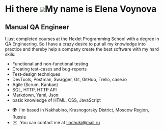 Hi there ![](https://user-images.githubusercontent.com/18350557/176309783-0785949b-9127-417c-8b55-ab5a4333674e.gif)My name is Elena Voynova
=====================================================================================================================================

Manual QA Engineer
------------------

I just completed courses at the Hexlet Programming School with a degree in QA Engineering. So I have a crazy desire to put all my knowledge into practice and thereby help a company create the best software with my hard skils: 
- Functional and non-functional testing
- Creating test-cases and bug-reports
- Test-design techniques
- DevTools, Postman, Swagger, Git, GitHub, Trello, case.io
- Agile (Scrum, Kanban)
- SQL, HTTP, HTTP API
- Markdown, Yaml, Json
- basic knowledge of HTML, CSS, JavaScript

*   🌍  I'm based in Nakhabino, Krasnogorsky District, Moscow Region, Russia
*   ✉️  You can contact me at [linchuki@mail.ru](mailto:linchuki@mail.ru)

